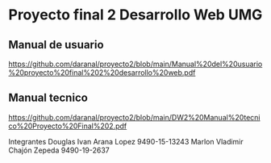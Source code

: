 # Proyecto final 2 Desarrollo Web UMG
## Manual de usuario 
https://github.com/daranal/proyecto2/blob/main/Manual%20del%20usuario%20proyecto%20final%202%20desarrollo%20web.pdf
## Manual tecnico
https://github.com/daranal/proyecto2/blob/main/DW2%20Manual%20tecnico%20Proyecto%20Final%202.pdf

Integrantes
Douglas Ivan Arana Lopez 9490-15-13243
Marlon Vladimir Chajón Zepeda 9490-19-2637